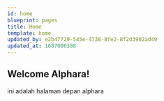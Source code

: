```yaml
---
id: home
blueprint: pages
title: Home
template: home
updated_by: e2b47729-545e-4738-8fe2-8f2d3902ad49
updated_at: 1687000388
---
```

## Welcome Alphara! ##
ini adalah halaman depan alphara